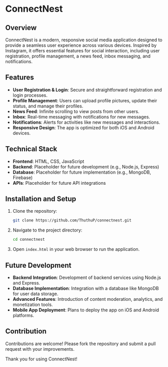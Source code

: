 
# ConnectNest

## Overview
ConnectNest is a modern, responsive social media application designed to provide a seamless user experience across various devices. Inspired by Instagram, it offers essential features for social interaction, including user registration, profile management, a news feed, inbox messaging, and notifications.

## Features
- **User Registration & Login**: Secure and straightforward registration and login processes.
- **Profile Management**: Users can upload profile pictures, update their status, and manage their profiles.
- **News Feed**: Infinite scrolling to view posts from other users.
- **Inbox**: Real-time messaging with notifications for new messages.
- **Notifications**: Alerts for activities like new messages and interactions.
- **Responsive Design**: The app is optimized for both iOS and Android devices.

## Technical Stack
- **Frontend**: HTML, CSS, JavaScript
- **Backend**: Placeholder for future development (e.g., Node.js, Express)
- **Database**: Placeholder for future implementation (e.g., MongoDB, Firebase)
- **APIs**: Placeholder for future API integrations

## Installation and Setup
1. Clone the repository:
   ```bash
   git clone https://github.com/ThuthuP/connectnest.git
   ```
2. Navigate to the project directory:
   ```bash
   cd connectnest
   ```
3. Open `index.html` in your web browser to run the application.

## Future Development
- **Backend Integration**: Development of backend services using Node.js and Express.
- **Database Implementation**: Integration with a database like MongoDB for user data storage.
- **Advanced Features**: Introduction of content moderation, analytics, and monetization tools.
- **Mobile App Deployment**: Plans to deploy the app on iOS and Android platforms.

## Contribution
Contributions are welcome! Please fork the repository and submit a pull request with your improvements.

Thank you for using ConnectNest!

